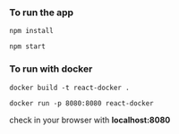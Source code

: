 ### To run the app

`npm install`

`npm start`

### To run with docker

`docker build -t react-docker .`

`docker run -p 8080:8080 react-docker`

check in your browser with **localhost:8080**
